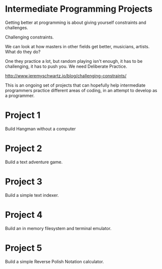 
# Intermediate Programming Projects

Getting better at programming is about giving yourself constraints and challenges.

Challenging constraints.

We can look at how masters in other fields get better, musicians, artists. What do they do?

One they practice a lot, but random playing isn't enough, it has to be challenging, it has to push you. We need Deliberate Practice.

http://www.jeremyschwartz.io/blog/challenging-constraints/

This is an ongoing set of projects that can hopefully help intermediate programmers practice different areas of coding,
in an attempt to develop as a programmer.

# Project 1

Build Hangman without a computer

# Project 2

Build a text adventure game.

# Project 3

Build a simple text indexer.

# Project 4

Build an in memory filesystem and terminal emulator.

# Project 5

Build a simple Reverse Polish Notation calculator.


